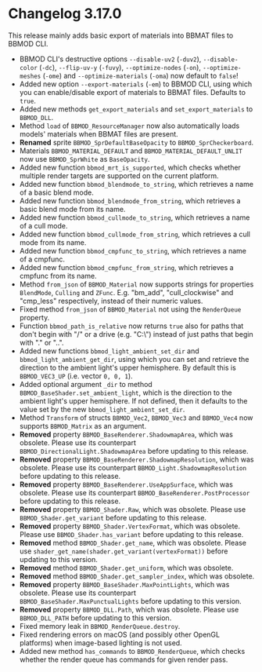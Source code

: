 # Changelog 3.17.0
This release mainly adds basic export of materials into BBMAT files to BBMOD CLI.

* BBMOD CLI's destructive options `--disable-uv2` (`-duv2`), `--disable-color` (`-dc`), `--flip-uv-y` (`-fuvy`), `--optimize-nodes` (`-on`), `--optimize-meshes` (`-ome`) and `--optimize-materials` (`-oma`) now default to `false`!
* Added new option `--export-materials` (`-em`) to BBMOD CLI, using which you can enable/disable export of materials to BBMAT files. Defaults to `true`.
* Added new methods `get_export_materials` and `set_export_materials` to `BBMOD_DLL`.
* Method `load` of `BBMOD_ResourceManager` now also automatically loads models' materials when BBMAT files are present.
* **Renamed** sprite `BBMOD_SprDefaultBaseOpacity` to `BBMOD_SprCheckerboard`.
* Materials `BBMOD_MATERIAL_DEFAULT` and `BBMOD_MATERIAL_DEFAULT_UNLIT` now use `BBMOD_SprWhite` as `BaseOpacity`.
* Added new function `bbmod_mrt_is_supported`, which checks whether multiple render targets are supported on the current platform.
* Added new function `bbmod_blendmode_to_string`, which retrieves a name of a basic blend mode.
* Added new function `bbmod_blendmode_from_string`, which retrieves a basic blend mode from its name.
* Added new function `bbmod_cullmode_to_string`, which retrieves a name of a cull mode.
* Added new function `bbmod_cullmode_from_string`, which retrieves a cull mode from its name.
* Added new function `bbmod_cmpfunc_to_string`, which retrieves a name of a cmpfunc.
* Added new function `bbmod_cmpfunc_from_string`, which retrieves a cmpfunc from its name.
* Method `from_json` of `BBMOD_Material` now supports strings for properties `BlendMode`, `Culling` and `ZFunc`. E.g. "bm_add", "cull_clockwise" and "cmp_less" respectively, instead of their numeric values.
* Fixed method `from_json` of `BBMOD_Material` not using the `RenderQueue` property.
* Function `bbmod_path_is_relative` now returns `true` also for paths that don't begin with "/" or a drive (e.g. "C:\\") instead of just paths that begin with "." or "..".
* Added new functions `bbmod_light_ambient_set_dir` and `bbmod_light_ambient_get_dir`, using which you can set and retrieve the direction to the ambient light's upper hemisphere. By default this is `BBMOD_VEC3_UP` (i.e. vector `0, 0, 1`).
* Added optional argument `_dir` to method `BBMOD_BaseShader.set_ambient_light`, which is the direction to the ambient light's upper hemisphere. If not defined, then it defaults to the value set by the new `bbmod_light_ambient_set_dir`.
* Method `Transform` of structs `BBMOD_Vec2`, `BBMOD_Vec3` and `BBMOD_Vec4` now supports `BBMOD_Matrix` as an argument.
* **Removed** property `BBMOD_BaseRenderer.ShadowmapArea`, which was obsolete. Please use its counterpart `BBMOD_DirectionalLight.ShadowmapArea` before updating to this release.
* **Removed** property `BBMOD_BaseRenderer.ShadowmapResolution`, which was obsolete. Please use its counterpart `BBMOD_Light.ShadowmapResolution` before updating to this release.
* **Removed** property `BBMOD_BaseRenderer.UseAppSurface`, which was obsolete. Please use its counterpart `BBMOD_BaseRenderer.PostProcessor` before updating to this release.
* **Removed** property `BBMOD_Shader.Raw`, which was obsolete. Please use `BBMOD_Shader.get_variant` before updating to this release.
* **Removed** property `BBMOD_Shader.VertexFormat`, which was obsolete. Please use `BBMOD_Shader.has_variant` before updating to this release.
* **Removed** method `BBMOD_Shader.get_name`, which was obsolete. Please use `shader_get_name(shader.get_variant(vertexFormat))` before updating to this version.
* **Removed** method `BBMOD_Shader.get_uniform`, which was obsolete.
* **Removed** method `BBMOD_Shader.get_sampler_index`, which was obsolete.
* **Removed** property `BBMOD_BaseShader.MaxPointLights`, which was obsolete. Please use its counterpart `BBMOD_BaseShader.MaxPunctualLights` before updating to this version.
* **Removed** property `BBMOD_DLL.Path`, which was obsolete. Please use `BBMOD_DLL_PATH` before updating to this version.
* Fixed memory leak in `BBMOD_RenderQueue.destroy`.
* Fixed rendering errors on macOS (and possibly other OpenGL platforms) when image-based lighting is not used.
* Added new method `has_commands` to `BBMOD_RenderQueue`, which checks whether the render queue has commands for given render pass.
